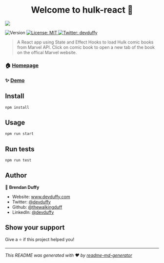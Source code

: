 <h1 align="center">Welcome to hulk-react 👋</h1>
<img src="public/images/hulk.png" />
<p>
  <img alt="Version" src="https://img.shields.io/badge/version-0.1.0-blue.svg?cacheSeconds=2592000" />
  <a href="#" target="_blank">
    <img alt="License: MIT" src="https://img.shields.io/badge/License-MIT-yellow.svg" />
  </a>
  <a href="https://twitter.com/devduffy" target="_blank">
    <img alt="Twitter: devduffy" src="https://img.shields.io/twitter/follow/devduffy.svg?style=social" />
  </a>
</p>

> A React app using State and Effect Hooks to load Hulk comic books from Marvel API.  Click on comic book to open a new tab of the book on the offical Marvel website.

### 🏠 [Homepage](https://main.d1lb5gvb8jbdqm.amplifyapp.com/)

### ✨ [Demo](https://main.d1lb5gvb8jbdqm.amplifyapp.com/)

## Install

```sh
npm install
```

## Usage

```sh
npm run start
```

## Run tests

```sh
npm run test
```

## Author

👤 **Brendan Duffy**

* Website: www.devduffy.com
* Twitter: [@devduffy](https://twitter.com/devduffy)
* Github: [@thewalkingduff](https://github.com/thewalkingduff)
* LinkedIn: [@devduffy](https://linkedin.com/in/devduffy)

## Show your support

Give a ⭐️ if this project helped you!

***
_This README was generated with ❤️ by [readme-md-generator](https://github.com/kefranabg/readme-md-generator)_